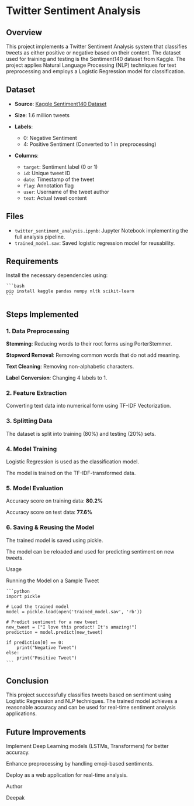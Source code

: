 # Twitter Sentiment Analysis

## Overview

This project implements a Twitter Sentiment Analysis system that classifies tweets as either positive or negative based on their content. The dataset used for training and testing is the Sentiment140 dataset from Kaggle. The project applies Natural Language Processing (NLP) techniques for text preprocessing and employs a Logistic Regression model for classification.

## Dataset

* **Source**: [Kaggle Sentiment140 Dataset](https://www.kaggle.com/datasets/kazanova/sentiment140)
  
* **Size**: 1.6 million tweets
  
* **Labels**:
    * 0: Negative Sentiment
    * 4: Positive Sentiment (Converted to 1 in preprocessing)
 
* **Columns**:
    * `target`: Sentiment label (0 or 1)
    * `id`: Unique tweet ID
    * `date`: Timestamp of the tweet
    * `flag`: Annotation flag
    * `user`: Username of the tweet author
    * `text`: Actual tweet content

## Files

* `twitter_sentiment_analysis.ipynb`: Jupyter Notebook implementing the full analysis pipeline.
* `trained_model.sav`: Saved logistic regression model for reusability.

## Requirements

Install the necessary dependencies using:

    ```bash
    pip install kaggle pandas numpy nltk scikit-learn
    ```

## Steps Implemented

### 1. Data Preprocessing

**Stemming**: Reducing words to their root forms using PorterStemmer.

**Stopword Removal**: Removing common words that do not add meaning.

**Text Cleaning**: Removing non-alphabetic characters.

**Label Conversion**: Changing 4 labels to 1.

### 2. Feature Extraction

Converting text data into numerical form using TF-IDF Vectorization.

### 3. Splitting Data

The dataset is split into training (80%) and testing (20%) sets.

### 4. Model Training

Logistic Regression is used as the classification model.

The model is trained on the TF-IDF-transformed data.

### 5. Model Evaluation

Accuracy score on training data: **80.2%**

Accuracy score on test data: **77.6%**

### 6. Saving & Reusing the Model

The trained model is saved using pickle.

The model can be reloaded and used for predicting sentiment on new tweets.

Usage

Running the Model on a Sample Tweet

    ```python
    import pickle
    
    # Load the trained model
    model = pickle.load(open('trained_model.sav', 'rb'))
    
    # Predict sentiment for a new tweet
    new_tweet = ["I love this product! It's amazing!"]
    prediction = model.predict(new_tweet)
    
    if prediction[0] == 0:
        print("Negative Tweet")
    else:
        print("Positive Tweet")
    ```

## Conclusion

This project successfully classifies tweets based on sentiment using Logistic Regression and NLP techniques. The trained model achieves a reasonable accuracy and can be used for real-time sentiment analysis applications.

## Future Improvements

Implement Deep Learning models (LSTMs, Transformers) for better accuracy.

Enhance preprocessing by handling emoji-based sentiments.

Deploy as a web application for real-time analysis.

Author

Deepak


